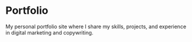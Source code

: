# Portfolio
My personal portfolio site where I share my skills, projects, and experience in digital marketing and copywriting.
